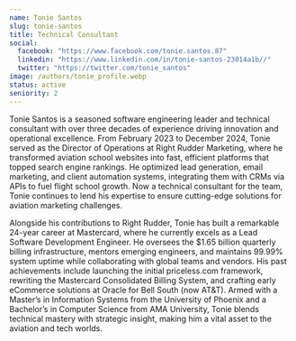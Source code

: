 ```yaml
---
name: Tonie Santos
slug: tonie-santos
title: Technical Consultant
social:
  facebook: "https://www.facebook.com/tonie.santos.87"
  linkedin: "https://www.linkedin.com/in/tonie-santos-23014a1b//"
  twitter: "https://twitter.com/tonie_santos"
image: /authors/tonie_profile.webp
status: active
seniority: 2
---
```

Tonie Santos is a seasoned software engineering leader and technical consultant with over three decades of experience driving innovation and operational excellence. From February 2023 to December 2024, Tonie served as the Director of Operations at Right Rudder Marketing, where he transformed aviation school websites into fast, efficient platforms that topped search engine rankings. He optimized lead generation, email marketing, and client automation systems, integrating them with CRMs via APIs to fuel flight school growth. Now a technical consultant for the team, Tonie continues to lend his expertise to ensure cutting-edge solutions for aviation marketing challenges.

Alongside his contributions to Right Rudder, Tonie has built a remarkable 24-year career at Mastercard, where he currently excels as a Lead Software Development Engineer. He oversees the $1.65 billion quarterly billing infrastructure, mentors emerging engineers, and maintains 99.99% system uptime while collaborating with global teams and vendors. His past achievements include launching the initial priceless.com framework, rewriting the Mastercard Consolidated Billing System, and crafting early eCommerce solutions at Oracle for Bell South (now AT&T). Armed with a Master’s in Information Systems from the University of Phoenix and a Bachelor’s in Computer Science from AMA University, Tonie blends technical mastery with strategic insight, making him a vital asset to the aviation and tech worlds.

